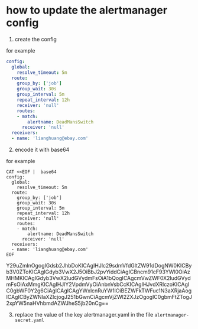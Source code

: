 # how to update the alertmanager config

1. create the config

for example

```yaml
config:
  global:
    resolve_timeout: 5m
  route:
    group_by: ['job']
    group_wait: 30s
    group_interval: 5m
    repeat_interval: 12h
    receiver: 'null'
    routes:
    - match:
        alertname: DeadMansSwitch
      receiver: 'null'
  receivers:
  - name: 'lianghuang@ebay.com'
```

2. encode it with base64

for example

```shell
CAT <<EOF |  base64
config:
  global:
    resolve_timeout: 5m
  route:
    group_by: ['job']
    group_wait: 30s
    group_interval: 5m
    repeat_interval: 12h
    receiver: 'null'
    routes:
    - match:
        alertname: DeadMansSwitch
      receiver: 'null'
  receivers:
  - name: 'lianghuang@ebay.com'
EOF
```

Y29uZmlnOgogIGdsb2JhbDoKICAgIHJlc29sdmVfdGltZW91dDogNW0KICByb3V0ZToKICAgIGdyb3VwX2J5OiBbJ2pvYiddCiAgICBncm91cF93YWl0OiAzMHMKICAgIGdyb3VwX2ludGVydmFsOiA1bQogICAgcmVwZWF0X2ludGVydmFsOiAxMmgKICAgIHJlY2VpdmVyOiAnbnVsbCcKICAgIHJvdXRlczoKICAgIC0gbWF0Y2g6CiAgICAgICAgYWxlcnRuYW1lOiBEZWFkTWFuc1N3aXRjaAogICAgICByZWNlaXZlcjogJ251bGwnCiAgcmVjZWl2ZXJzOgogIC0gbmFtZTogJ2xpYW5naHVhbmdAZWJheS5jb20nCg== 



3. replace the value of the key alertmanager.yaml in the file `alertmanager-secret.yaml`

